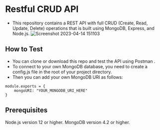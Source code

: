 # Restful CRUD API

- This repository contains a REST API with full CRUD (Create, Read, Update, Delete) operations that is built using MongoDB, Express, and Node.js.
  ![Screenshot 2023-04-14 151103](https://user-images.githubusercontent.com/106769498/232043109-6d99be68-329d-4ed1-a7ae-d60b1892213f.png)

## How to Test 

- You can clone or download this repo and test the API using Postman . 
- To connect to your own MongoDB database, you need to create a config.js file in the root of your project directory. 
- Then you can add your own MongoDB URI as follows:
 
```
module.exports = {
    mongoURI: "YOUR_MONGODB_URI_HERE"
}
```


## Prerequisites
Node.js version 12 or higher.
MongoDB version 4.2 or higher.

